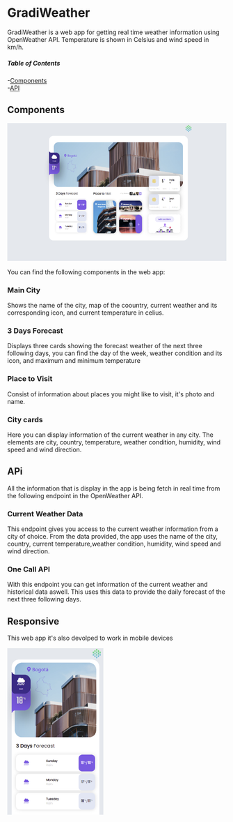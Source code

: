 # GradiWeather

GradiWeather is a web app for getting real time weather information using OpenWeather API. Temperature is shown in Celsius and wind speed in km/h.

##### Table of Contents

-[Components](#components)  
-[API](#api)

## Components

![Screenshot](Screenshot.png)


You can find the following components in the web app:

### Main City

Shows the name of the city, map of the coountry, current weather and its corresponding icon, and current temperature in celius.

### 3 Days Forecast

Displays three cards showing the forecast weather of the next three following days, you can find the day of the week, weather condition and its icon, and maximum and minimum temperature

### Place to Visit

Consist of information about places you might like to visit, it's photo and name.

### City cards

Here you can display information of the current weather in any city. The elements are city, country, temperature, weather condition, humidity, wind speed and wind direction.

## APi

All the information that is display in the app is being fetch in real time from the following endpoint in the OpenWeather API.

### Current Weather Data

This endpoint gives you access to the current weather information from a city of choice. From the data provided, the app uses the name of the city, country, current temperature,weather condition, humidity, wind speed and wind direction. 

### One Call API

With this endpoint you can get information of the current weather and historical data aswell. This uses this data to provide the daily forecast of the next three following days.

## Responsive

This web app it's also devolped to work in mobile devices  

![Screenshot](ScreenshotMobile.png)
